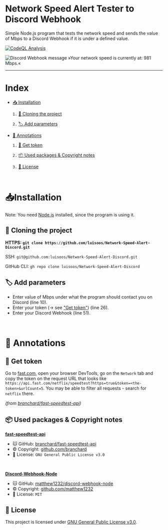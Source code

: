 # Network Speed Alert Tester to Discord Webhook
Simple Node.js program that tests the network speed and sends the value of Mbps to a Discord Webhook if it is under a defined value.

[![CodeQL Analysis](https://github.com/luisoos/Network-Speed-Alert-Discord/actions/workflows/codeql-analysis.yml/badge.svg)](https://github.com/luisoos/Network-Speed-Alert-Discord/actions/workflows/codeql-analysis.yml)

<img src="https://user-images.githubusercontent.com/81855420/161384170-18c27fa7-19fd-4699-bae7-2483a9d9e894.png" alt="Discord Webhook message »Your network speed is currently at: 981 Mbps.«"> 

---

# Index
- [📥 Installation](#-installation)

  `1.` [📁 Cloning the project](#-cloning-the-project)
  
  `2.` [🏷️ Add parameters](#%EF%B8%8F-add-parameters)
  
- [📑 Annotations](#-annotations)

  `1.` [🔌 Get token](#-get-token)
  
  `2.` [📦 Used packages & Copyright notes](#-used-packages--copyright-notes)
  
  `3.` [📄 License](#-license)

<br>

# 📥Installation

Note: You need [Node.js](https://nodejs.org/) installed, since the program is using it. 

## 📁 Cloning the project
**HTTPS: `git clone https://github.com/luisoos/Network-Speed-Alert-Discord.git`**

SSH: `git@github.com:luisoos/Network-Speed-Alert-Discord.git`

GitHub CLI: `gh repo clone luisoos/Network-Speed-Alert-Discord`


## 🏷️ Add parameters

- Enter value of Mbps under what the program should contact you on Discord (line 10).
- Enter your token (→ see <a href="#get-token">"Get token"</a>) (line 26).
- Enter your Discord Webhook (line 51).

<br>

# 📑 Annotations

## 🔌 Get token
Go to [fast.com](https://fast.com), open your browser DevTools, go on the `Network` tab and copy the token on the request URL that looks like `https://api.fast.com/netflix/speedtest?https=true&token=<the-token>&urlCount=5`. You may be able to filter all requests - search for `netflix` there.

_(from [branchard/fast-speedtest-api](https://github.com/branchard/fast-speedtest-api#how-to-get-app-token-))_


## 📦 Used packages & Copyright notes
**[fast-speedtest-api](https://www.npmjs.com/package/fast-speedtest-api)**
  - 🐱 GitHub:    [branchard/fast-speedtest-api](https://github.com/branchard/fast-speedtest-api/)
  - © Copyright:  [github.com/branchard](https://github.com/branchard)
  - 📄 License:   `GNU General Public License v3.0`

<br>

**[Discord-Webhook-Node](https://www.npmjs.com/package/discord-webhook-node)** 
  - 🐱 GitHub:    [matthew1232/discord-webhook-node](https://github.com/matthew1232/discord-webhook-node)
  - © Copyright:  [github.com/matthew1232](https://github.com/matthew1232)
  - 📄 License:   `MIT`


## 📄 License
This project is licensed under [GNU General Public License v3.0](https://github.com/luisoos/Network-Speed-Alert-Discord/blob/main/LICENSE).
